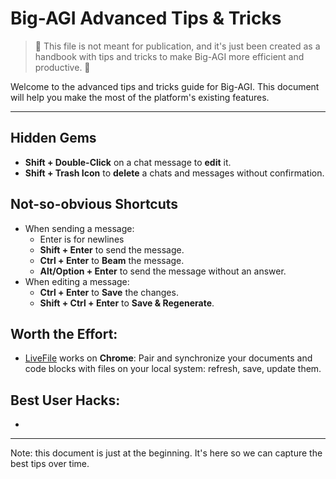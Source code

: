 # Big-AGI Advanced Tips & Tricks

> 🚨 This file is not meant for publication, and it's just been created as a handbook with tips
> and tricks to make Big-AGI more efficient and productive. 🚨

Welcome to the advanced tips and tricks guide for Big-AGI. This document will help you make the most of the platform's existing features.

---

## Hidden Gems

- **Shift + Double-Click** on a chat message to **edit** it.
- **Shift + Trash Icon** to **delete** a chats and messages without confirmation.

## Not-so-obvious Shortcuts

- When sending a message:
  - Enter is for newlines
  - **Shift + Enter** to send the message.
  - **Ctrl + Enter** to **Beam** the message.
  - **Alt/Option + Enter** to send the message without an answer.
- When editing a message:
  - **Ctrl + Enter** to **Save** the changes.
  - **Shift + Ctrl + Enter** to **Save & Regenerate**.

## Worth the Effort:

- [LiveFile](help-feature-livefile.md) works on **Chrome**: Pair and synchronize your documents and code blocks with files on your local system: refresh, save, update them.

## Best User Hacks:

- 

---

Note: this document is just at the beginning. It's here so we can capture
the best tips over time.